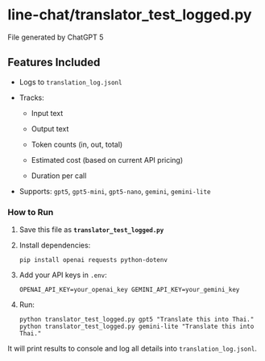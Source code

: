 # line-chat/translator_test_logged.py

File generated by ChatGPT 5

## Features Included

- Logs to `translation_log.jsonl`
    
- Tracks:
    
    - Input text
        
    - Output text
        
    - Token counts (in, out, total)
        
    - Estimated cost (based on current API pricing)
        
    - Duration per call
        
- Supports: `gpt5`, `gpt5-mini`, `gpt5-nano`, `gemini`, `gemini-lite`
### How to Run

1. Save this file as **`translator_test_logged.py`**
    
2. Install dependencies:
    
    `pip install openai requests python-dotenv`
    
3. Add your API keys in `.env`:
    

    `OPENAI_API_KEY=your_openai_key GEMINI_API_KEY=your_gemini_key`
    
4. Run:
    
    `python translator_test_logged.py gpt5 "Translate this into Thai."`
    `python translator_test_logged.py gemini-lite "Translate this into Thai."`
    

It will print results to console and log all details into `translation_log.jsonl`.
